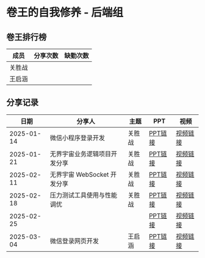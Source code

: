 # 卷王的自我修养 - 后端组

## 卷王排行榜

| 成员   | 分享次数 | 缺勤次数 |
|------|------|------|
| 关胜战 |   |      |
| 王启涵 |   |      |

## 分享记录

| 日期 | 分享人 | 主题  | PPT   | 视频   |
|------------|------------|------------|------------|------------|
| 2025-01-14 | 微信小程序登录开发 | 关胜战 | [PPT链接](https://github.com/Matrix-King-Studio/The-King-of-Involution/raw/master/Web/)  | [视频链接]() |
| 2025-01-21 | 无界宇宙业务逻辑项目开发分享 | 关胜战 | [PPT链接](https://github.com/Matrix-King-Studio/The-King-of-Involution/raw/master/Web/)  | [视频链接]() |
| 2025-02-11 | 无界宇宙 WebSocket 开发分享 | 关胜战 | [PPT链接](https://github.com/Matrix-King-Studio/The-King-of-Involution/raw/master/Web/)  | [视频链接]() |
| 2025-02-18 | 压力测试工具使用与性能调优  | 关胜战 | [PPT链接](https://github.com/Matrix-King-Studio/The-King-of-Involution/raw/master/Web/)  | [视频链接]() |
| 2025-02-25 |   |  | [PPT链接](https://github.com/Matrix-King-Studio/The-King-of-Involution/raw/master/Web/)  | [视频链接]() |
| 2025-03-04 | 微信登录网页开发 | 王启涵 | [PPT链接](https://github.com/Matrix-King-Studio/The-King-of-Involution/raw/master/Web/)  | [视频链接]() |
